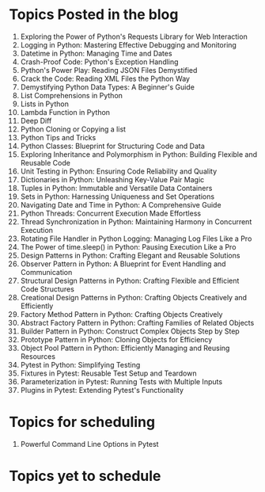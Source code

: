 # Topics Posted in the blog
1. Exploring the Power of Python's Requests Library for Web Interaction
2. Logging in Python: Mastering Effective Debugging and Monitoring
3. Datetime in Python: Managing Time and Dates
4. Crash-Proof Code: Python's Exception Handling
5. Python's Power Play: Reading JSON Files Demystified
6. Crack the Code: Reading XML Files the Python Way
7. Demystifying Python Data Types: A Beginner's Guide
8. List Comprehensions in Python
9. Lists in Python
10. Lambda Function in Python
11. Deep Diff
12. Python Cloning or Copying a list
13. Python Tips and Tricks
14. Python Classes: Blueprint for Structuring Code and Data
15. Exploring Inheritance and Polymorphism in Python: Building Flexible and Reusable Code
16. Unit Testing in Python: Ensuring Code Reliability and Quality
17. Dictionaries in Python: Unleashing Key-Value Pair Magic
18. Tuples in Python: Immutable and Versatile Data Containers
19. Sets in Python: Harnessing Uniqueness and Set Operations
20. Navigating Date and Time in Python: A Comprehensive Guide
21. Python Threads: Concurrent Execution Made Effortless
22. Thread Synchronization in Python: Maintaining Harmony in Concurrent Execution
23. Rotating File Handler in Python Logging: Managing Log Files Like a Pro
24. The Power of time.sleep() in Python: Pausing Execution Like a Pro
25. Design Patterns in Python: Crafting Elegant and Reusable Solutions
26. Observer Pattern in Python: A Blueprint for Event Handling and Communication
27. Structural Design Patterns in Python: Crafting Flexible and Efficient Code Structures
28. Creational Design Patterns in Python: Crafting Objects Creatively and Efficiently
29. Factory Method Pattern in Python: Crafting Objects Creatively
30. Abstract Factory Pattern in Python: Crafting Families of Related Objects
31. Builder Pattern in Python: Construct Complex Objects Step by Step
32. Prototype Pattern in Python: Cloning Objects for Efficiency
33. Object Pool Pattern in Python: Efficiently Managing and Reusing Resources
34. Pytest in Python: Simplifying Testing
35. Fixtures in Pytest: Reusable Test Setup and Teardown
36. Parameterization in Pytest: Running Tests with Multiple Inputs
37. Plugins in Pytest: Extending Pytest's Functionality

# Topics for scheduling
1. Powerful Command Line Options in Pytest


# Topics yet to schedule